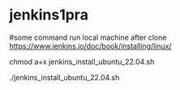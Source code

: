 # jenkins1pra
#some command run local machine after clone 
https://www.jenkins.io/doc/book/installing/linux/

chmod a+x jenkins_install_ubuntu_22.04.sh


./jenkins_install_ubuntu_22.04.sh
